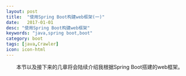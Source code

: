 ```yaml
---
layout: post
title:  "使用Spring Boot构建web框架(一)"
date:   2017-01-01
desc: "使用Spring Boot构建web框架"
keywords: "java,spring boot,boot"
category: boot
tags: [java,Crawler]
icon: icon-html
---
```


　　本节以及接下来的几章将会陆续介绍我根据Spring Boot搭建的web框架。

　　

	


	   
	
	

	

	